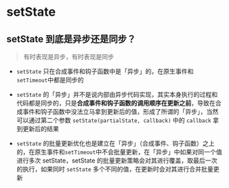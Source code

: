 # setState

## setState 到底是异步还是同步？

> 有时表现是异步，有时表现是同步

- <code>setState</code> 只在合成事件和钩子函数中是「异步」的，在原生事件和<code>setTimeout</code>中都是同步的

- <code>setState</code> 的「异步」并不是说内部由异步代码实现，其实本身执行的过程和代码都是同步的，只是**合成事件和钩子函数的调用顺序在更新之前**，导致在合成事件和钩子函数中没法立马拿到更新后的值，形成了所谓的「异步」，当然可以通过第二个参数 <code>setState(partialState, callback)</code> 中的 <code>callback</code> 拿到更新后的结果

- <code>setState</code> 的批量更新优化也是建立在「异步」（合成事件、钩子函数）之上的，在原生事件和<code>setTimeout</code>中不会批量更新，在「异步」中如果对同一个值进行多次 setState，setState 的批量更新策略会对其进行覆盖，取最后一次的执行，如果同时 <code>setState</code> 多个不同的值，在更新时会对其进行合并批量更新
